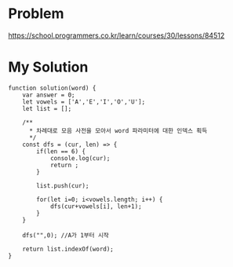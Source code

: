 # Problem
https://school.programmers.co.kr/learn/courses/30/lessons/84512

# My Solution
```
function solution(word) {
    var answer = 0;
    let vowels = ['A','E','I','O','U'];
    let list = [];
    
    /**
      * 차례대로 모음 사전을 모아서 word 파라미터에 대한 인덱스 획득 
      */
    const dfs = (cur, len) => {
        if(len == 6) {
            console.log(cur);
            return ;
        } 
        
        list.push(cur);
        
        for(let i=0; i<vowels.length; i++) {
            dfs(cur+vowels[i], len+1);
        }
    }
    
    dfs("",0); //A가 1부터 시작 
    
    return list.indexOf(word);
}
```
